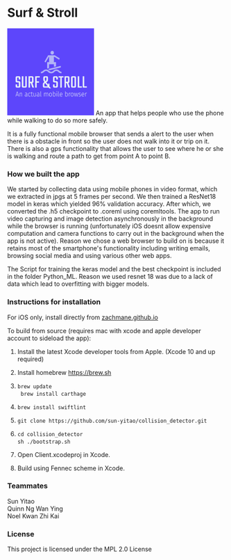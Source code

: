 # Surf & Stroll
<img src="https://github.com/sun-yitao/SurfnStroll/blob/master/logo.png" alt="logo" width="200" height="200"/>
An app that helps people who use the phone while walking to do so more safely. 

It is a fully functional mobile browser that sends a alert to the user when there is a obstacle in front so the user does not walk into it or trip on it. There is also a gps functionality that allows the user to see where he or she is walking and route a path to get from point A to point B. 

### How we built the app
We started by collecting data using mobile phones in video format, which we extracted in jpgs at 5 frames per second. We then trained a ResNet18 model in keras which yielded 96% validation accuracy. After which, we converted the .h5 checkpoint to .coreml using coremltools. The app to run video capturing and image detection asynchronously in the background while the browser is running (unfortunately iOS doesnt allow expensive computation and camera functions to carry out in the background when the app is not active). Reason we chose a web browser to build on is because it retains most of the smartphone's functionality including writing emails, browsing social media and using various other web apps.

The Script for training the keras model and the best checkpoint is included in the folder Python_ML. Reason we used resnet 18 was due to a lack of data which lead to overfitting with bigger models. 

### Instructions for installation
For iOS only, install directly from [zachmane.github.io](zachmane.github.io)

To build from source (requires mac with xcode and apple developer account to sideload the app):
1. Install the latest Xcode developer tools from Apple. (Xcode 10 and up required)
    
2. Install homebrew https://brew.sh
    
3. ```brew update``` <br />
  ``` brew install carthage```  <br />
5. ```brew install swiftlint``` <br />
6. ```git clone https://github.com/sun-yitao/collision_detector.git``` <br />
7. ```cd collision_detector``` <br /> 
   ```sh ./bootstrap.sh``` <br />
8. Open Client.xcodeproj in Xcode.
9. Build using Fennec scheme in Xcode.

### Teammates

Sun Yitao <br />
Quinn Ng Wan Ying <br />
Noel Kwan Zhi Kai
    
### License

This project is licensed under the MPL 2.0 License
